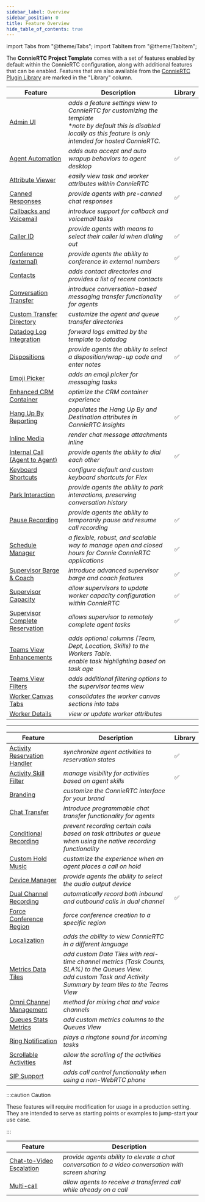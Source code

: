 ```yaml
---
sidebar_label: Overview
sidebar_position: 0
title: Feature Overview
hide_table_of_contents: true
---
```

import Tabs from "@theme/Tabs";
import TabItem from "@theme/TabItem";

The **ConnieRTC Project Template** comes with a set of features enabled by default within the ConnieRTC configuration, along with additional features that can be enabled. Features that are also available from the [ConnieRTC Plugin Library](https://www.twilio.com/docs/flex/developer/plugins/plugin-library) are marked in the "Library" column.

<Tabs queryString="type">
<TabItem value="default" label="Enabled by default" default>

| Feature                                                            | Description                                                                                                                                                             | Library |
| ------------------------------------------------------------------ | ----------------------------------------------------------------------------------------------------------------------------------------------------------------------- | ------- |
| [Admin UI](admin-ui)                                               | _adds a feature settings view to ConnieRTC for customizing the template_ <br/> **note by default this is disabled locally as this feature is only intended for hosted ConnieRTC.* |   |
| [Agent Automation](agent-automation)                               | _adds auto accept and auto wrapup behaviors to agent desktop_                                                                                                           | ✅ |
| [Attribute Viewer](attribute-viewer)                               | _easily view task and worker attributes within ConnieRTC_                                                                                                                    |   |
| [Canned Responses](canned-responses)                               | _provide agents with pre-canned chat responses_                                                                                                                         | ✅ |
| [Callbacks and Voicemail](callback-and-voicemail)                  | _introduce support for callback and voicemail tasks_                                                                                                                    |   |
| [Caller ID](caller-id)                                             | _provide agents with means to select their caller id when dialing out_                                                                                                  | ✅ |
| [Conference (external)](conference)                                | _provide agents the ability to conference in external numbers_                                                                                                          | ✅ |
| [Contacts](contacts)                                               | _adds contact directories and provides a list of recent contacts_                                                                                                       |   |
| [Conversation Transfer](conversation-transfer)                     | _introduce conversation-based messaging transfer functionality for agents_                                                                                              | ✅ |
| [Custom Transfer Directory](custom-transfer-directory)             | _customize the agent and queue transfer directories_                                                                                                                    | ✅ |
| [Datadog Log Integration](datadog-log-integration)                 | _forward logs emitted by the template to datadog_                                                                                                                       |   |
| [Dispositions](dispositions)                                       | _provide agents the ability to select a disposition/wrap-up code and enter notes_                                                                                       | ✅ |
| [Emoji Picker](emoji-picker)                                       | _adds an emoji picker for messaging tasks_                                                                                                                              |   |
| [Enhanced CRM Container](enhanced-crm-container)                   | _optimize the CRM container experience_                                                                                                                                 |   |
| [Hang Up By Reporting](hang-up-by)                                 | _populates the Hang Up By and Destination attributes in ConnieRTC Insights_                                                                                                  | ✅ |
| [Inline Media](inline-media)                                       | _render chat message attachments inline_                                                                                                                                |   |
| [Internal Call (Agent to Agent)](internal-call)                    | _provide agents the ability to dial each other_                                                                                                                         | ✅ |
| [Keyboard Shortcuts](keyboard-shortcuts)                           | _configure default and custom keyboard shortcuts for Flex_                                                                                                              |   |
| [Park Interaction](park-interaction)                               | _provide agents the ability to park interactions, preserving conversation history_                                                                                      |   |
| [Pause Recording](pause-recording)                                 | _provide agents the ability to temporarily pause and resume call recording_                                                                                             | ✅ |
| [Schedule Manager](schedule-manager)                               | _a flexible, robust, and scalable way to manage open and closed hours for Connie ConnieRTC applications_                                                                     | ✅ |
| [Supervisor Barge & Coach](supervisor-barge-coach)                 | _introduce advanced supervisor barge and coach features_                                                                                                                | ✅ |
| [Supervisor Capacity](supervisor-capacity)                         | _allow supervisors to update worker capacity configuration within ConnieRTC_                                                                                                 | ✅ |
| [Supervisor Complete Reservation](supervisor-complete-reservation) | _allows supervisor to remotely complete agent tasks_                                                                                                                    | ✅ |
| [Teams View Enhancements](teams-view-enhancements)                 | _adds optional columns (Team, Dept, Location, Skills) to the Workers Table. <br/> enable task highlighting based on task age_                                           |   |
| [Teams View Filters](teams-view-filters)                           | _adds additional filtering options to the supervisor teams view_                                                                                                        |   |
| [Worker Canvas Tabs](worker-canvas-tabs)                           | _consolidates the worker canvas sections into tabs_                                                                                                                     |   |
| [Worker Details](worker-details)                                   | _view or update worker attributes_                                                                                                                                      |   |

---

</TabItem>
<TabItem value="additional" label="Additional features">

| Feature                                                      | Description                                                                                                                                                                | Library |
| ------------------------------------------------------------ | -------------------------------------------------------------------------------------------------------------------------------------------------------------------------- | ------- |
| [Activity Reservation Handler](activity-reservation-handler) | _synchronize agent activities to reservation states_                                                                                                                       | ✅ |
| [Activity Skill Filter](activity-skill-filter)               | _manage visibility for activities based on agent skills_                                                                                                                   | ✅ |
| [Branding](branding)                                         | _customize the ConnieRTC interface for your brand_                                                                                                                              |   |
| [Chat Transfer](chat-transfer)                               | _introduce programmable chat transfer functionality for agents_                                                                                                            |   |
| [Conditional Recording](conditional-recording)               | _prevent recording certain calls based on task attributes or queue when using the native recording functionality_                                                          |   |
| [Custom Hold Music](custom-hold-music)                       | _customize the experience when an agent places a call on hold_                                                                                                             |   |
| [Device Manager](device-manager)                             | _provide agents the ability to select the audio output device_                                                                                                             |   |
| [Dual Channel Recording](dual-channel-recording)             | _automatically record both inbound and outbound calls in dual channel_                                                                                                     | ✅ |
| [Force Conference Region](force-conference-region)           | _force conference creation to a specific region_                                                                                                                           |   |
| [Localization](localization)                                 | _adds the ability to view ConnieRTC in a different language_                                                                                                                    |   |
| [Metrics Data Tiles](metrics-data-tiles)                     | _add custom Data Tiles with real-time channel metrics (Task Counts, SLA%) to the Queues View.  <br/> add custom Task and Activity Summary by team tiles to the Teams View_ |   |
| [Omni Channel Management](omni-channel-capacity-management)  | _method for mixing chat and voice channels_                                                                                                                                |   |
| [Queues Stats Metrics](queues-stats-metrics)                 | _add custom metrics columns to the Queues View_                                                                                                                            |   |
| [Ring Notification](ring-notification)                       | _plays a ringtone sound for incoming tasks_                                                                                                                                |   |
| [Scrollable Activities](scrollable-activities)               | _allow the scrolling of the activities list_                                                                                                                               |   |
| [SIP Support](sip-support)                                   | _adds call control functionality when using a non-WebRTC phone_                                                                                                            |   |

</TabItem>
<TabItem value="experimental" label="Experimental features">

:::caution Caution

These features will require modification for usage in a production setting. They are intended to serve as starting points or examples to jump-start your use case.

::: 

| Feature                                              | Description                                                                                         |
| ---------------------------------------------------- | --------------------------------------------------------------------------------------------------- |
| [Chat-to-Video Escalation](chat-to-video-escalation) | _provide agents ability to elevate a chat conversation to a video conversation with screen sharing_ |
| [Multi-call](multi-call)                             | _allow agents to receive a transferred call while already on a call_                                |

</TabItem>
</Tabs>

